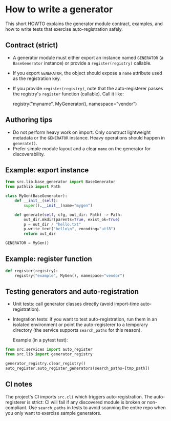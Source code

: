 How to write a generator
========================

This short HOWTO explains the generator module contract, examples, and how to
write tests that exercise auto-registration safely.

Contract (strict)
------------------

- A generator module must either export an instance named `GENERATOR` (a
  `BaseGenerator` instance) or provide a `register(registry)` callable.
- If you export `GENERATOR`, the object should expose a `name` attribute used
  as the registration key.
- If you provide `register(registry)`, note that the auto-registerer passes
  the registry's `register` function (callable). Call it like:

    registry("myname", MyGenerator(), namespace="vendor")

Authoring tips
--------------

- Do not perform heavy work on import. Only construct lightweight metadata or
  the `GENERATOR` instance. Heavy operations should happen in `generate()`.
- Prefer simple module layout and a clear `name` on the generator for
  discoverability.

Example: export instance
------------------------

```python
from src.lib.base_generator import BaseGenerator
from pathlib import Path

class MyGen(BaseGenerator):
    def __init__(self):
        super().__init__(name="mygen")

    def generate(self, cfg, out_dir: Path) -> Path:
        out_dir.mkdir(parents=True, exist_ok=True)
        p = out_dir / "hello.txt"
        p.write_text("hello\n", encoding="utf8")
        return out_dir

GENERATOR = MyGen()
```

Example: register function
--------------------------

```python
def register(registry):
    registry("example", MyGen(), namespace="vendor")
```

Testing generators and auto-registration
----------------------------------------

- Unit tests: call generator classes directly (avoid import-time auto-registration).
- Integration tests: if you want to test auto-registration, run them in an
  isolated environment or point the auto-registerer to a temporary directory
  (the service supports `search_paths` for this reason).

  Example (in a pytest test):

```py
from src.services import auto_register
from src.lib import generator_registry

generator_registry.clear_registry()
auto_register.auto_register_generators(search_paths=[tmp_path])
```

CI notes
--------

The project's CI imports `src.cli` which triggers auto-registration. The
auto-registerer is strict: CI will fail if any discovered module is broken or
non-compliant. Use `search_paths` in tests to avoid scanning the entire repo
when you only want to exercise sample generators.
